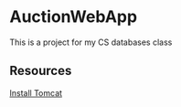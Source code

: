 # AuctionWebApp

This is a project for my CS databases class

## Resources

[Install Tomcat](https://linuxize.com/post/how-to-install-tomcat-9-on-ubuntu-18-04/)
